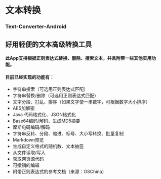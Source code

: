 # 文本转换
### Text-Converter-Android
## 好用轻便的文本高级转换工具
#### 此App支持根据正则表达式替换、删除、搜索文本，并且附带一些其他实用功能。
#### 目前已经实现的功能有：

 * 字符串搜索（可选用正则表达式匹配）
 * 字符串替换/删除（可选用正则表达式匹配）
 * 文字分段、打乱、排序（如果文字使一串数字，可根据数字大小排序）
 * AES加解密
 * Java 代码格式化、JSON格式化
 * Base64编码/解码、生成MD5摘要
 * 摩斯电码编码/解码
 * 字符串反转、分段、缩进、标号、大小写转换、批量复制
 * Markdown预览
 * 生成自定义格式的随机数、文本抽签
 * 从文件读取/写入
 * 获取网页源代码
 * 可撤销的编辑
 * 附带正则表达式的参考文档（来源：OSChina）
